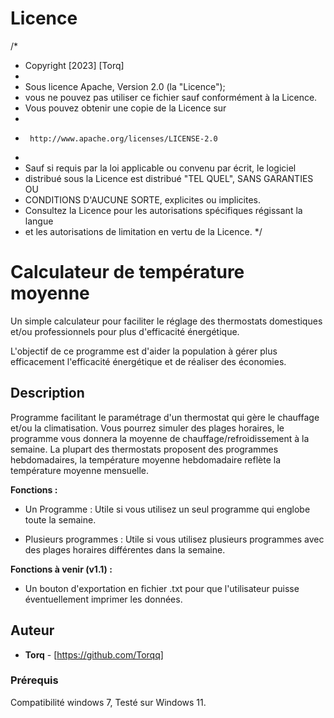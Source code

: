# Licence

/*
 * Copyright [2023] [Torq]
 *
 * Sous licence Apache, Version 2.0 (la "Licence");
 * vous ne pouvez pas utiliser ce fichier sauf conformément à la Licence.
 * Vous pouvez obtenir une copie de la Licence sur
 *
 *      http://www.apache.org/licenses/LICENSE-2.0
 *
 * Sauf si requis par la loi applicable ou convenu par écrit, le logiciel
 * distribué sous la Licence est distribué "TEL QUEL", SANS GARANTIES OU
 * CONDITIONS D'AUCUNE SORTE, explicites ou implicites.
 * Consultez la Licence pour les autorisations spécifiques régissant la langue
 * et les autorisations de limitation en vertu de la Licence.
 */

# Calculateur de température moyenne

Un simple calculateur pour faciliter le réglage des thermostats domestiques et/ou professionnels pour plus d'efficacité énergétique. 

L'objectif de ce programme est d'aider la population à gérer plus efficacement l'efficacité énergétique et de réaliser des économies.

## Description

Programme facilitant le paramétrage d'un thermostat qui gère le chauffage et/ou la climatisation. Vous pourrez simuler des plages horaires,
le programme vous donnera la moyenne de chauffage/refroidissement à la semaine. La plupart des thermostats proposent des programmes hebdomadaires, 
la température moyenne hebdomadaire reflète la température moyenne mensuelle.

**Fonctions :**

- Un Programme : Utile si vous utilisez un seul programme qui englobe toute la semaine.

- Plusieurs programmes : Utile si vous utilisez plusieurs programmes avec des plages horaires différentes dans la semaine. 

**Fonctions à venir (v1.1) :**

- Un bouton d'exportation en fichier .txt pour que l'utilisateur puisse éventuellement imprimer les données.			 


## Auteur

* **Torq** - [https://github.com/Torqq]


### Prérequis

Compatibilité windows 7, Testé sur Windows 11. 

